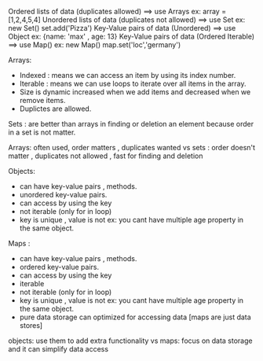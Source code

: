 Ordered lists of data (duplicates allowed) ==> use Arrays ex: array = [1,2,4,5,4]
Unordered lists of data (duplicates not allowed) ==> use Set ex: new Set() set.add('Pizza')
Key-Value pairs of data (Unordered) ==> use Object ex: {name: 'max' ,  age: 13}
Key-Value pairs of data (Ordered Iterable) ==> use Map() ex: new Map() map.set('loc','germany')

Arrays: 
- Indexed : means we can access an item by using its index number.
- Iterable : means we can use loops to iterate over all items in the array.
- Size is dynamic increased when we add items and decreased when we remove items.
- Duplictes are allowed. 

Sets : are better than arrays in finding or deletion an element because order in a set is not matter.

Arrays: often used, order matters , duplicates wanted
vs 
sets : order doesn't matter , duplicates not allowed , fast for finding and deletion

Objects: 
- can have key-value pairs , methods.
- unordered key-value pairs.
- can access by using the key 
- not iterable (only for in loop)
- key is unique , value is not ex: you cant have multiple age property in the same object.

Maps : 
- can have key-value pairs , methods.
- ordered key-value pairs.
- can access by using the key 
- iterable 
- not iterable (only for in loop)
- key is unique , value is not ex: you cant have multiple age property in the same object.
- pure data storage can optimized for accessing data [maps are just data stores]

objects: use them to add extra functionality 
vs 
maps: focus on data storage and it can simplify data access